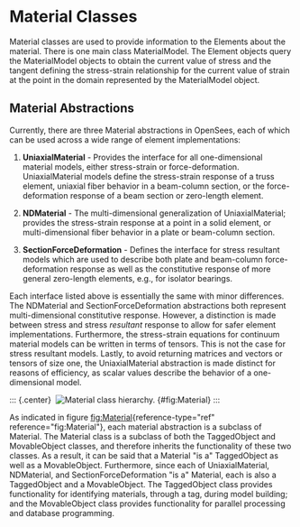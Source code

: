 
# Material Classes

Material classes are used to provide information to the Elements about
the material. There is one main class MaterialModel. The Element objects
query the MaterialModel objects to obtain the current value of stress
and the tangent defining the stress-strain relationship for the current
value of strain at the point in the domain represented by the
MaterialModel object.

## Material Abstractions

Currently, there are three Material abstractions in OpenSees, each of
which can be used across a wide range of element implementations:

1.  **UniaxialMaterial** - Provides the interface for all
    one-dimensional material models, either stress-strain or
    force-deformation. UniaxialMaterial models define the stress-strain
    response of a truss element, uniaxial fiber behavior in a
    beam-column section, or the force-deformation response of a beam
    section or zero-length element.

2.  **NDMaterial** - The multi-dimensional generalization of
    UniaxialMaterial; provides the stress-strain response at a point in
    a solid element, or multi-dimensional fiber behavior in a plate or
    beam-column section.

3.  **SectionForceDeformation** - Defines the interface for stress
    resultant models which are used to describe both plate and
    beam-column force-deformation response as well as the constitutive
    response of more general zero-length elements, e.g., for isolator
    bearings.

Each interface listed above is essentially the same with minor
differences. The NDMaterial and SectionForceDeformation abstractions
both represent multi-dimensional constitutive response. However, a
distinction is made between stress and stress *resultant* response to
allow for safer element implementations. Furthermore, the stress-strain
equations for continuum material models can be written in terms of
tensors. This is not the case for stress resultant models. Lastly, to
avoid returning matrices and vectors or tensors of size one, the
UniaxialMaterial abstraction is made distinct for reasons of efficiency,
as scalar values describe the behavior of a one-dimensional model.

::: {.center} 
![Material class hierarchy.](../Material.svg) {#fig:Material}
:::

As indicated in
figure [fig:Material](#fig:Material){reference-type="ref"
reference="fig:Material"}, each material abstraction is a subclass of
Material. The Material class is a subclass of both the TaggedObject and
MovableObject classes, and therefore inherits the functionality of these
two classes. As a result, it can be said that a Material "is a"
TaggedObject as well as a MovableObject. Furthermore, since each of
UniaxialMaterial, NDMaterial, and SectionForceDeformation "is a"
Material, each is also a TaggedObject and a MovableObject. The
TaggedObject class provides functionality for identifying materials,
through a tag, during model building; and the MovableObject class
provides functionality for parallel processing and database programming.


